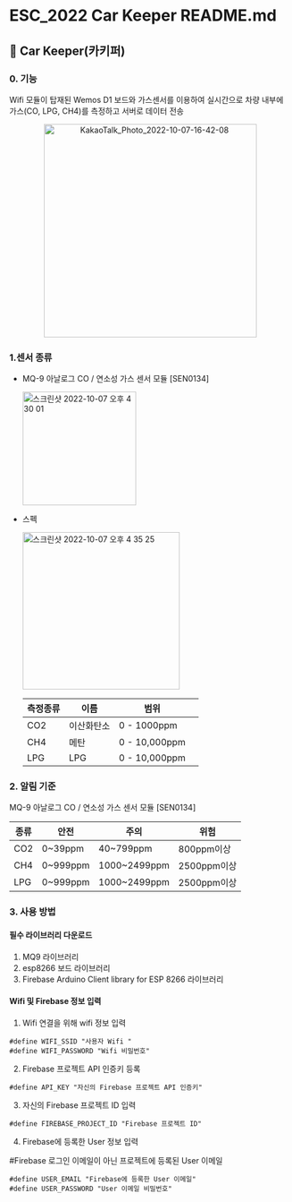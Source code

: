 # ESC_2022 Car Keeper README.md


## **🚙 Car Keeper(카키퍼)**     

 

### 0. 기능

Wifi 모듈이 탑재된 Wemos D1 보드와 가스센서를 이용하여 실시간으로 차량 내부에 가스(CO, LPG, CH4)를 측정하고 서버로 데이터 전송

<center>
<img width="381" alt="KakaoTalk_Photo_2022-10-07-16-42-08" src="https://user-images.githubusercontent.com/79856225/194499905-9f6e8ca6-fd04-485c-8754-e1f1a5ae2580.jpeg">

</center>


### 1.센서 종류

- MQ-9 아날로그 CO / 연소성 가스 센서 모듈 [SEN0134]

    <img width="203" alt="스크린샷 2022-10-07 오후 4 30 01" src="https://user-images.githubusercontent.com/79856225/194497508-373d7964-e926-47e0-84f8-c8c3b78e3609.png">

- 스펙

    <img width="281" alt="스크린샷 2022-10-07 오후 4 35 25" src="https://user-images.githubusercontent.com/79856225/194498400-c09f53c1-43da-45eb-ae5b-f1b7144f8866.png">

    | 측정종류 | 이름 | 범위 | | 
    |---|---|---|---|
    |CO2|이산화탄소|0 - 1000ppm|
    |CH4|메탄|0 - 10,000ppm|
    |LPG|LPG|0 - 10,000ppm|


### 2. 알림 기준 

MQ-9 아날로그 CO / 연소성 가스 센서 모듈 [SEN0134]

| 종류 | 안전 | 주의 | 위험 | 
|---|---|---|---|
|CO2|0~39ppm|40~799ppm|800ppm이상| 
|CH4|0~999ppm|1000~2499ppm| 2500ppm이상|
|LPG|0~999ppm|1000~2499ppm| 2500ppm이상|

### 3. 사용 방법 

#### 필수 라이브러리 다운로드
1. MQ9 라이브러리 
2. esp8266 보드 라이브러리
3. Firebase Arduino Client library for ESP 8266 라이브러리

#### Wifi 및 Firebase 정보 입력
1. Wifi 연결을 위해 wifi 정보 입력

```arduino
#define WIFI_SSID "사용자 Wifi "
#define WIFI_PASSWORD "Wifi 비밀번호"
```

2. Firebase 프로젝트 API 인증키 등록
```arduino
#define API_KEY "자신의 Firebase 프로젝트 API 인증키"
```

3. 자신의 Firebase 프로젝트 ID 입력

```arduino
#define FIREBASE_PROJECT_ID "Firebase 프로젝트 ID"
```

4. Firebase에 등록한 User 정보 입력

 #Firebase 로그인 이메일이 아닌 프로젝트에 등록된 User 이메일

```arduino
#define USER_EMAIL "Firebase에 등록한 User 이메일"
#define USER_PASSWORD "User 이메일 비밀번호"
```
